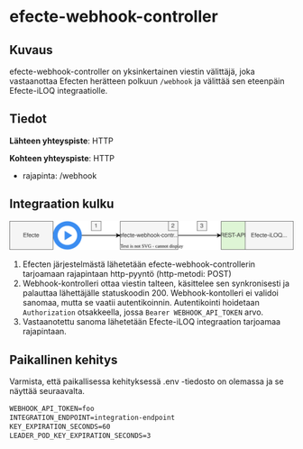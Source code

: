 # efecte-webhook-controller

## Kuvaus

efecte-webhook-controller on yksinkertainen viestin välittäjä, joka vastaanottaa Efecten herätteen polkuun `/webhook` ja välittää sen eteenpäin Efecte-iLOQ integraatiolle.

## Tiedot

**Lähteen yhteyspiste**: HTTP

**Kohteen yhteyspiste**: HTTP

- rajapinta: /webhook

## Integraation kulku

![kontekstikaavio](docs/contextview.drawio.svg)

1. Efecten järjestelmästä lähetetään efecte-webhook-controllerin tarjoamaan rajapintaan http-pyyntö (http-metodi: POST)
2. Webhook-kontrolleri ottaa viestin talteen, käsittelee sen synkronisesti ja palauttaa lähettäjälle statuskoodin 200. Webhook-kontolleri ei validoi sanomaa, mutta se vaatii autentikoinnin. Autentikointi hoidetaan `Authorization` otsakkeella, jossa `Bearer WEBHOOK_API_TOKEN` arvo.
3. Vastaanotettu sanoma lähetetään Efecte-iLOQ integraation tarjoamaa rajapintaan.

## Paikallinen kehitys

Varmista, että paikallisessa kehityksessä .env -tiedosto on olemassa ja se näyttää seuraavalta.

```env
WEBHOOK_API_TOKEN=foo
INTEGRATION_ENDPOINT=integration-endpoint
KEY_EXPIRATION_SECONDS=60
LEADER_POD_KEY_EXPIRATION_SECONDS=3
```
